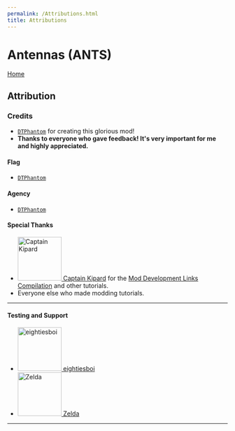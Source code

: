 ```yaml
---
permalink: /Attributions.html
title: Attributions
---
```


<!--
Attributions.md v1.0.3.0
Antennas (ANTS)
created: 01 Feb 2022
updated: 01 Feb 2022
-->

<script src="https://kit.fontawesome.com/0ea5493613.js" crossorigin="anonymous"></script>
<i class="fa fa-gear fa-spin fa-2x" style="color: firebrick"></i>
# Antennas (ANTS)
[Home](https://zer0kerbal.github.io/Antennas)

## Attribution

### Credits

* [`DTPhantom`][LINK:dtphantom] for creating this glorious mod!
* **Thanks to everyone who gave feedback! It's very important for me and highly appreciated.**

#### Flag

* [`DTPhantom`][LINK:dtphantom]

#### Agency

* [`DTPhantom`][LINK:dtphantom]

#### Special Thanks

<ul>
  <li><a href="https://forum.kerbalspaceprogram.com/index.php?/profile/70516-*/"><img alt="Captain Kipard" src="https://kerbal-forum-uploads.s3.us-west-2.amazonaws.com/monthly_12_2015/itsame.png.3227b08e54fc9e3eaa0c6c2ad8e9ad07.thumb.png.5d3a3eb0344a23048ea58826e47b9781.png" width="100" height="100" > Captain Kipard</a> for the <a href="https://forum.kerbalspaceprogram.com/index.php?/topic/85372-*"> Mod Development Links Compilation</a> and other tutorials.</li>
  <li>Everyone else who made modding tutorials.</li>
</ul>

---

#### Testing and Support

<ul>
  <li><a href="https://forum.kerbalspaceprogram.com/index.php?/profile/133828-eightiesboi/"><img alt="eightiesboi" src="https://kerbal-forum-uploads.s3.us-west-2.amazonaws.com/monthly_2018_01/happy_velociraptor_dinosaur_greeting_cards-r918b99ab65894a198682f360e419773a_xvuak_8byvr_512.thumb.jpg.00c28897eef8a91ee74f6cb59a9bbb5f.jpg" width="100" height="100" > eightiesboi</a></li>
  <li><a href="https://forum.kerbalspaceprogram.com/index.php?/profile/66411-zelda/"><img alt="Zelda" src="https://kerbal-forum-uploads.s3.us-west-2.amazonaws.com/monthly_2019_07/LoZ_RGB_960x960.thumb.jpg.32a815400e819b11482764bdea71373c.jpg" width="100" height="100" > Zelda</a></li>
</ul>

---

[LINK:dtphantom]:  https://forum.kerbalspaceprogram.com/index.php?/profile/146393-dtphantom/ "DTPhantom"
[LINK:blizzy79]: https://forum.kerbalspaceprogram.com/index.php?/profile/68543-blizzy78/ "Blizzy78"
[LINK:cptkipard]: https://forum.kerbalspaceprogram.com/index.php?/profile/70516-*/ "Captain Kipard"
[LINK:zer0Kerbal]: https://forum.kerbalspaceprogram.com/index.php?/profile/190933-zer0kerbal/ "zer0Kerbal"

<!-- this file CC BY-NC-ND 3.0 Unported by zer0Kerbal-->